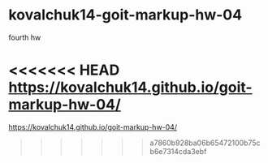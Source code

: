 # kovalchuk14-goit-markup-hw-04
fourth hw

<<<<<<< HEAD
https://kovalchuk14.github.io/goit-markup-hw-04/ 
=======
https://kovalchuk14.github.io/goit-markup-hw-04/
>>>>>>> a7860b928ba06b65472100b75cb6e7314cda3ebf
